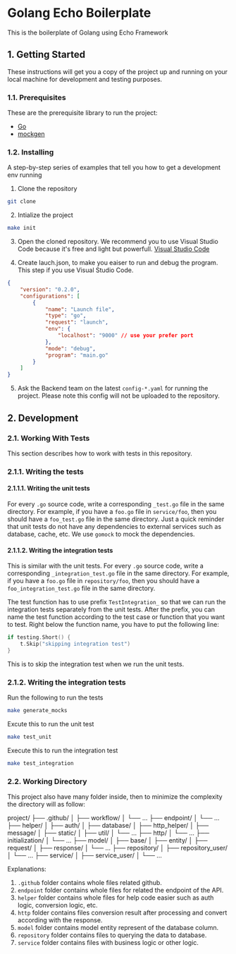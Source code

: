 # Golang Echo Boilerplate
This is the boilerplate of Golang using Echo Framework

## 1. Getting Started

These instructions will get you a copy of the project up and running on your local machine for development and testing purposes.

### 1.1. Prerequisites

These are the prerequisite library to run the project:

- [Go](https://golang.org/doc/install)
- [mockgen](https://github.com/uber-go/mock)
<!-- - [Docker](https://docs.docker.com/get-docker/)
- [Docker Compose](https://docs.docker.com/compose/install/)
- [GNU Make](https://www.gnu.org/software/make/)
- [oapi-codegen](https://github.com/deepmap/oapi-codegen)
- [wire](https://github.com/google/wire)
- [migrate](https://github.com/golang-migrate/migrate)
- [gcloud CLI](https://cloud.google.com/sdk/docs/install)
- [gentool](https://gorm.io/gen/gen_tool.html) -->

### 1.2. Installing

A step-by-step series of examples that tell you how to get a development env running

1. Clone the repository

```bash
git clone
```

2. Intialize the project

```bash
make init
```

3. Open the cloned repository. We recommend you to use Visual Studio Code because it's free and light but powerfull. [Visual Studio Code](https://code.visualstudio.com/download)

4. Create lauch.json, to make you eaiser to run and debug the program. This step if you use Visual Studio Code.

```json
{
    "version": "0.2.0",
    "configurations": [
        {
            "name": "Launch file",
            "type": "go",
            "request": "launch",
            "env": {
                "localhost": "9000" // use your prefer port
            },
            "mode": "debug",
            "program": "main.go"
        }
    ]
}
```

5. Ask the Backend team on the latest `config-*.yaml` for running the project. Please note this config will not be uploaded to the repository.

## 2. Development

### 2.1. Working With Tests

This section describes how to work with tests in this repository.

### 2.1.1. Writing the tests

#### 2.1.1.1. Writing the unit tests

For every `.go` source code, write a corresponding `_test.go` file in the same directory. For example, if you have a `foo.go` file in `service/foo`, then you should have a `foo_test.go` file in the same directory. Just a quick reminder that unit tests do not have any dependencies to external services such as database, cache, etc. We use `gomock` to mock the dependencies.

#### 2.1.1.2. Writing the integration tests

This is similar with the unit tests. For every `.go` source code, write a corresponding `_integration_test.go` file in the same directory. For example, if you have a `foo.go` file in `repository/foo`, then you should have a `foo_integration_test.go` file in the same directory.

The test function has to use prefix `TestIntegration_` so that we can run the integration tests separately from the unit tests. After the prefix, you can name the test function according to the test case or function that you want to test. Right below the function name, you have to put the following line:

```go
if testing.Short() {
    t.Skip("skipping integration test")
}
```

This is to skip the integration test when we run the unit tests.

### 2.1.2. Writing the integration tests

Run the following to run the tests

```bash
make generate_mocks
```

Excute this to run the unit test

```bash
make test_unit
```

Execute this to run the integration test
```bash
make test_integration
```

### 2.2. Working Directory

This project also have many folder inside, then to minimize the complexity the directory will as follow:

project/
├── .github/
│   ├── workflow/
│   └── ...
├── endpoint/
│   └── ...
├── helper/
│   ├── auth/
│   ├── database/
│   ├── http_helper/
│   ├── message/
│   ├── static/
│   ├── util/
│   └── ...
├── http/
│   └── ...
├── initialization/
│   └── ...
├── model/
│   ├── base/
│   ├── entity/
│   ├── request/
│   ├── response/
│   └── ...
├── repository/
│   ├── repository_user/
│   └── ...
├── service/
│   ├── service_user/
│   └── ...

Explanations:

1. `.github` folder contains whole files related github.
2. `endpoint` folder contains whole files for related the endpoint of the API.
3. `helper` folder contains whole files for help code easier such as auth logic, conversion logic, etc.
4. `http` folder contains files conversion result after processing and convert according with the response.
5. `model` folder contains model entity represent of the database column.
6. `repository` folder contains files to querying the data to database.
7. `service` folder contains files with business logic or other logic.